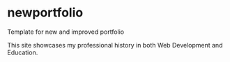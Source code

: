 # newportfolio
Template for new and improved portfolio

This site showcases my professional history in both Web Development and Education.
